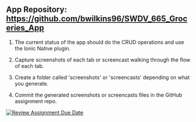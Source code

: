 App Repository: https://github.com/bwilkins96/SWDV_665_Groceries_App
--------------------------------------------------------------------

1. The current status of the app should do the CRUD operations and use the Ionic Native plugin.

2. Capture screenshots of each tab or screencast walking through the flow of each tab.

3. Create a folder called 'screenshots' or 'screencasts' depending on what you generate.

4. Commit the generated screenshots or screencasts files in the GitHub assignment repo.


[![Review Assignment Due Date](https://classroom.github.com/assets/deadline-readme-button-24ddc0f5d75046c5622901739e7c5dd533143b0c8e959d652212380cedb1ea36.svg)](https://classroom.github.com/a/b3Xs3qcG)
